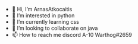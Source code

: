 - 👋 Hi, I’m ArnasAtkocaitis
- 👀 I’m interested in python
- 🌱 I’m currently learning css
- 💞️ I’m looking to collaborate on java
- 📫 How to reach me discord A-10 Warthog#2659

<!---
ArnasAtk/ArnasAtk is a ✨ special ✨ repository because its `README.md` (this file) appears on your GitHub profile.
You can click the Preview link to take a look at your changes.
--->
